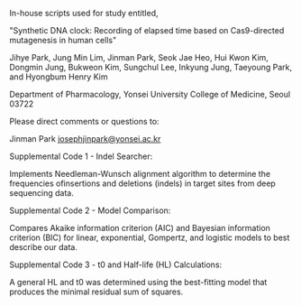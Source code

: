 In-house scripts used for study entitled,

"Synthetic DNA clock: Recording of elapsed time based on Cas9-directed mutagenesis in human cells"

Jihye Park, Jung Min Lim, Jinman Park, Seok Jae Heo, Hui Kwon Kim, Dongmin Jung, Bukweon Kim, Sungchul Lee, Inkyung Jung, Taeyoung Park, and Hyongbum Henry Kim

Department of Pharmacology, Yonsei University College of Medicine, Seoul 03722

Please direct comments or questions to:

Jinman Park josephjinpark@yonsei.ac.kr


Supplemental Code 1 - Indel Searcher:

Implements Needleman-Wunsch alignment algorithm to determine the frequencies ofinsertions and deletions (indels) in target sites from deep sequencing data.

Supplemental Code 2 - Model Comparison:

Compares Akaike information criterion (AIC) and Bayesian information criterion (BIC) for linear, exponential, Gompertz, and logistic models to best describe our data.

Supplemental Code 3 - t0 and Half-life (HL) Calculations:

A general HL and t0 was determined using the best-fitting model that produces the minimal residual sum of squares.
